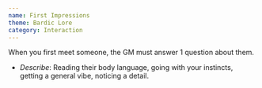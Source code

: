 ```yaml
---
name: First Impressions
theme: Bardic Lore
category: Interaction
---
```


When you first meet someone, the GM must answer 1 question about them.

* *Describe*: Reading their body language, going with your instincts, getting a general vibe, noticing a detail.